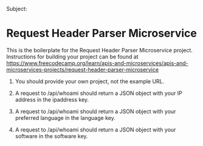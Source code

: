 Subject:

# Request Header Parser Microservice

This is the boilerplate for the Request Header Parser Microservice project. Instructions for building your project can be found at https://www.freecodecamp.org/learn/apis-and-microservices/apis-and-microservices-projects/request-header-parser-microservice


1. You should provide your own project, not the example URL.

2. A request to /api/whoami should return a JSON object with your IP address in the ipaddress key.

3. A request to /api/whoami should return a JSON object with your preferred language in the language key.

4. A request to /api/whoami should return a JSON object with your software in the software key.

















